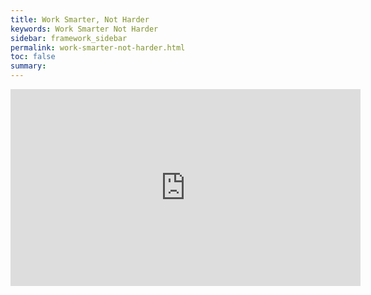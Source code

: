 ```yaml
---
title: Work Smarter, Not Harder
keywords: Work Smarter Not Harder
sidebar: framework_sidebar
permalink: work-smarter-not-harder.html
toc: false
summary:
---
```


<iframe width="560" height="315" src="https://www.youtube.com/embed/VQx6L-EVJYM" frameborder="0" allowfullscreen></iframe>
